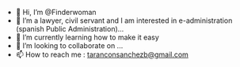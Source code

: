 - 👋 Hi, I’m @Finderwoman
- 👀 I’m a lawyer, civil servant and I am interested in e-administration (spanish Public Administration)...
- 🌱 I’m currently learning how to make it easy 
- 💞️ I’m looking to collaborate on ...
- 📫 How to reach me : taranconsanchezb@gmail.com

<!---
Finderwoman/Finderwoman is a ✨ special ✨ repository because its `README.md` (this file) appears on your GitHub profile.
You can click the Preview link to take a look at your changes.
--->

